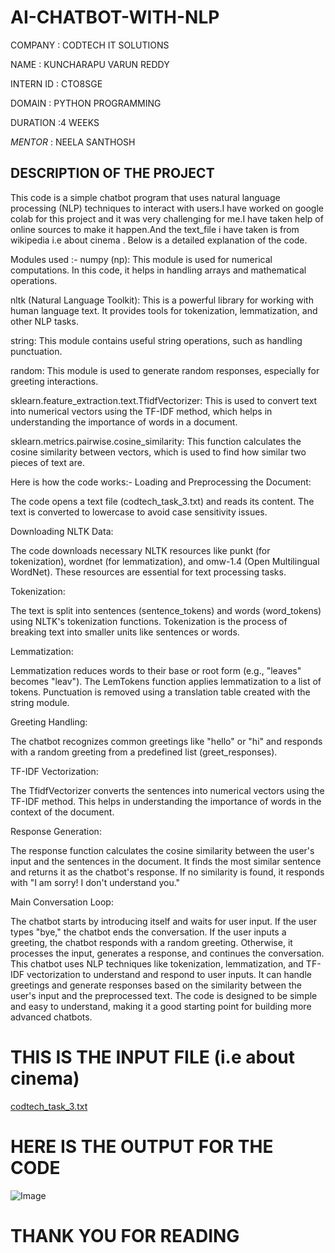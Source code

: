 # AI-CHATBOT-WITH-NLP

COMPANY : CODTECH IT SOLUTIONS

NAME : KUNCHARAPU VARUN REDDY

INTERN ID : CTO8SGE

DOMAIN : PYTHON PROGRAMMING

DURATION :4 WEEKS

*MENTOR* : NEELA SANTHOSH

## DESCRIPTION OF THE PROJECT  ##
This code is a simple chatbot program that uses natural language processing (NLP) techniques to interact with users.I have worked on google colab for this project and it was very challenging for me.I have taken help of online sources to make it happen.And the text_file i have taken is from wikipedia i.e about cinema . Below is a detailed explanation of the code.

Modules used :-
numpy (np): This module is used for numerical computations. In this code, it helps in handling arrays and mathematical operations.

nltk (Natural Language Toolkit): This is a powerful library for working with human language text. It provides tools for tokenization, lemmatization, and other NLP tasks.

string: This module contains useful string operations, such as handling punctuation.

random: This module is used to generate random responses, especially for greeting interactions.

sklearn.feature_extraction.text.TfidfVectorizer: This is used to convert text into numerical vectors using the TF-IDF method, which helps in understanding the importance of words in a document.

sklearn.metrics.pairwise.cosine_similarity: This function calculates the cosine similarity between vectors, which is used to find how similar two pieces of text are.

Here is how the code works:-
Loading and Preprocessing the Document:

The code opens a text file (codtech_task_3.txt) and reads its content. The text is converted to lowercase to avoid case sensitivity issues.

Downloading NLTK Data:

The code downloads necessary NLTK resources like punkt (for tokenization), wordnet (for lemmatization), and omw-1.4 (Open Multilingual WordNet). These resources are essential for text processing tasks.

Tokenization:

The text is split into sentences (sentence_tokens) and words (word_tokens) using NLTK's tokenization functions. Tokenization is the process of breaking text into smaller units like sentences or words.

Lemmatization:

Lemmatization reduces words to their base or root form (e.g., "leaves" becomes "leav"). The LemTokens function applies lemmatization to a list of tokens. Punctuation is removed using a translation table created with the string module.

Greeting Handling:

The chatbot recognizes common greetings like "hello" or "hi" and responds with a random greeting from a predefined list (greet_responses).

TF-IDF Vectorization:

The TfidfVectorizer converts the sentences into numerical vectors using the TF-IDF method. This helps in understanding the importance of words in the context of the document.

Response Generation:

The response function calculates the cosine similarity between the user's input and the sentences in the document. It finds the most similar sentence and returns it as the chatbot's response. If no similarity is found, it responds with "I am sorry! I don't understand you."

Main Conversation Loop:

The chatbot starts by introducing itself and waits for user input. If the user types "bye," the chatbot ends the conversation. If the user inputs a greeting, the chatbot responds with a random greeting. Otherwise, it processes the input, generates a response, and continues the conversation.
This chatbot uses NLP techniques like tokenization, lemmatization, and TF-IDF vectorization to understand and respond to user inputs. It can handle greetings and generate responses based on the similarity between the user's input and the preprocessed text. The code is designed to be simple and easy to understand, making it a good starting point for building more advanced chatbots.

# THIS IS THE INPUT FILE (i.e about cinema)

[codtech_task_3.txt](https://github.com/user-attachments/files/19143945/codtech_task_3.txt)


# HERE IS THE OUTPUT FOR THE CODE

![Image](https://github.com/user-attachments/assets/d2c32b79-03f3-4d35-8080-e79bd8f1d559)

# THANK YOU FOR READING #


